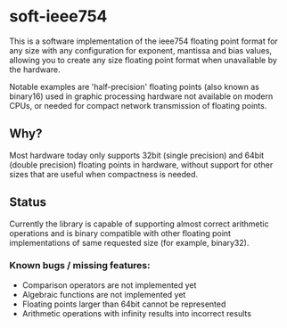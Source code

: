 # soft-ieee754

This is a software implementation of the ieee754 floating point format for any
size with any configuration for exponent, mantissa and bias values, allowing you
to create any size floating point format when unavailable by the hardware.

Notable examples are 'half-precision' floating points (also known as binary16)
used in graphic processing hardware not available on modern CPUs, or needed for
compact network transmission of floating points.

## Why?

Most hardware today only supports 32bit (single precision) and 64bit (double 
precision) floating points in hardware, without support for other sizes that are
useful when compactness is needed.

## Status

Currently the library is capable of supporting almost correct arithmetic
operations and is binary compatible with other floating point implementations of
same requested size (for example, binary32).

### Known bugs / missing features:
 * Comparison operators are not implemented yet
 * Algebraic functions are not implemented yet
 * Floating points larger than 64bit cannot be represented
 * Arithmetic operations with infinity results into incorrect results
